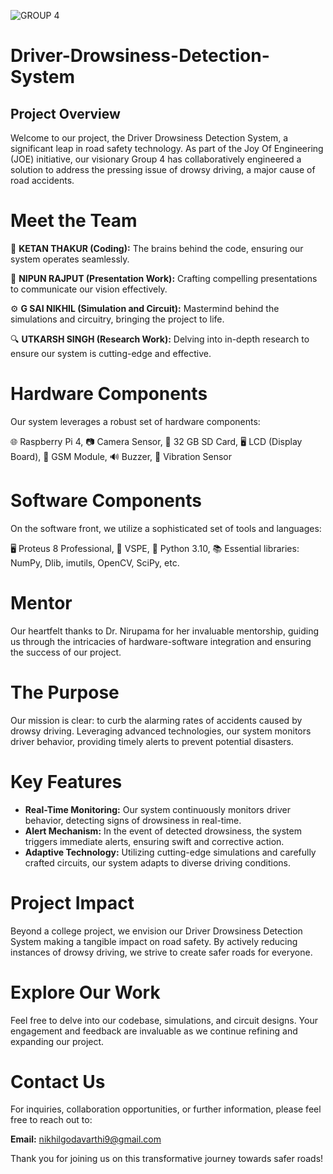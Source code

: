 ![GROUP 4](https://user-images.githubusercontent.com/76142366/148746625-99e0c920-ce7c-4498-8770-4d264643aa6b.png)

# Driver-Drowsiness-Detection-System

## Project Overview

Welcome to our project, the Driver Drowsiness Detection System, a significant leap in road safety technology. As part of the Joy Of Engineering (JOE) initiative, our visionary Group 4 has collaboratively engineered a solution to address the pressing issue of drowsy driving, a major cause of road accidents.

# Meet the Team

🚀 **KETAN THAKUR (Coding):** The brains behind the code, ensuring our system operates seamlessly.

🎤 **NIPUN RAJPUT (Presentation Work):** Crafting compelling presentations to communicate our vision effectively.

⚙️ **G SAI NIKHIL (Simulation and Circuit):** Mastermind behind the simulations and circuitry, bringing the project to life.

🔍 **UTKARSH SINGH (Research Work):** Delving into in-depth research to ensure our system is cutting-edge and effective.

# Hardware Components

Our system leverages a robust set of hardware components:

🌐 Raspberry Pi 4, 📷 Camera Sensor, 💾 32 GB SD Card, 🖥️ LCD (Display Board), 📡 GSM Module, 🔊 Buzzer, 📳 Vibration Sensor

# Software Components

On the software front, we utilize a sophisticated set of tools and languages:

🖥️ Proteus 8 Professional, 🔄 VSPE, 🐍 Python 3.10, 📚 Essential libraries: NumPy, Dlib, imutils, OpenCV, SciPy, etc.

# Mentor

Our heartfelt thanks to Dr. Nirupama for her invaluable mentorship, guiding us through the intricacies of hardware-software integration and ensuring the success of our project.

# The Purpose

Our mission is clear: to curb the alarming rates of accidents caused by drowsy driving. Leveraging advanced technologies, our system monitors driver behavior, providing timely alerts to prevent potential disasters.

# Key Features

- **Real-Time Monitoring:** Our system continuously monitors driver behavior, detecting signs of drowsiness in real-time.
- **Alert Mechanism:** In the event of detected drowsiness, the system triggers immediate alerts, ensuring swift and corrective action.
- **Adaptive Technology:** Utilizing cutting-edge simulations and carefully crafted circuits, our system adapts to diverse driving conditions.

# Project Impact

Beyond a college project, we envision our Driver Drowsiness Detection System making a tangible impact on road safety. By actively reducing instances of drowsy driving, we strive to create safer roads for everyone.

# Explore Our Work

Feel free to delve into our codebase, simulations, and circuit designs. Your engagement and feedback are invaluable as we continue refining and expanding our project.

# Contact Us

For inquiries, collaboration opportunities, or further information, please feel free to reach out to:

**Email:** nikhilgodavarthi9@gmail.com

Thank you for joining us on this transformative journey towards safer roads!
